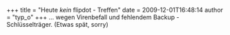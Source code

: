 +++
title = "Heute *kein* flipdot - Treffen"
date = 2009-12-01T16:48:14
author = "typ_o"
+++
... wegen Virenbefall und fehlendem Backup - Schlüsselträger. (Etwas
spät, sorry)
